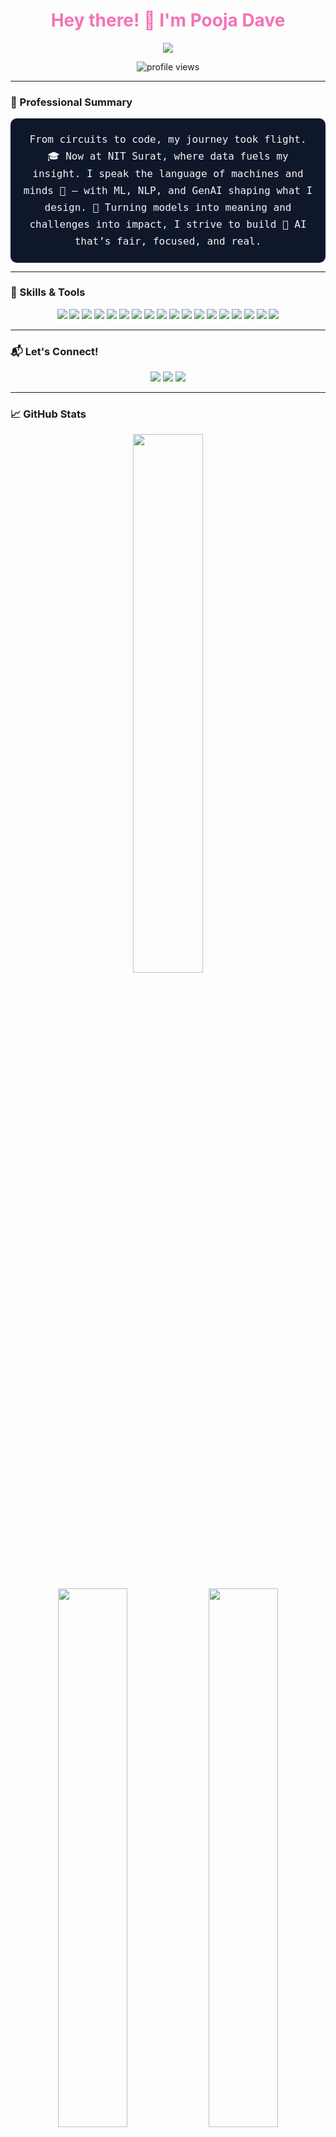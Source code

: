 <h1 align="center" style="color:#f472b6;">Hey there! 👋 I'm Pooja Dave</h1>

<p align="center">
  <img src="https://readme-typing-svg.herokuapp.com?font=Fira+Code&weight=500&size=22&duration=3000&pause=1000&color=8B5CF6&center=true&vCenter=true&width=700&lines=👋+Welcome+to+my+GitHub!;🔍+Exploring+Data+Science%2C+NLP+%26+GenAI;🧠+Passionate+about+Applied+AI+Research;🌱+Learning+%26+Building+AI+Solutions" />
</p>

<p align="center">
  <img src="https://komarev.com/ghpvc/?username=poojadaveDS&style=flat-square&color=8B5CF6" alt="profile views" />
</p>

---

### 🌟 Professional Summary
<div align="center" style="background-color:#0f172a; color:#f3f4f6; padding:20px; border-radius:10px; font-family:'Fira Code', monospace; font-size:16px; line-height:1.7;">
  From circuits to code, my journey took flight. 🎓 Now at NIT Surat, where data fuels my insight.  
  I speak the language of machines and minds 🧠 — with ML, NLP, and GenAI shaping what I design.  
🌾 Turning models into meaning and challenges into impact, I strive to build 🤖 AI that’s fair, focused, and real.
</div>


---

### 🧠 Skills & Tools

<p align="center">
  <img src="https://img.shields.io/badge/Python-8B5CF6?style=for-the-badge&logo=python&logoColor=white"/>
  <img src="https://img.shields.io/badge/SQL-3B0764?style=for-the-badge&logo=postgresql&logoColor=white"/>
  <img src="https://img.shields.io/badge/C-9333EA?style=for-the-badge&logo=c&logoColor=white"/>
  <img src="https://img.shields.io/badge/TensorFlow-f472b6?style=for-the-badge&logo=tensorflow&logoColor=black"/>
  <img src="https://img.shields.io/badge/PyTorch-ec4899?style=for-the-badge&logo=pytorch&logoColor=white"/>
  <img src="https://img.shields.io/badge/HuggingFace-fbbf24?style=for-the-badge&logo=huggingface&logoColor=black"/>
  <img src="https://img.shields.io/badge/OpenCV-6366f1?style=for-the-badge&logo=opencv&logoColor=white"/>
  <img src="https://img.shields.io/badge/LangChain-000000?style=for-the-badge&logo=chainlink&logoColor=white"/>
  <img src="https://img.shields.io/badge/Streamlit-f472b6?style=for-the-badge&logo=streamlit&logoColor=white"/>
  <img src="https://img.shields.io/badge/Flask-000000?style=for-the-badge&logo=flask&logoColor=white"/>
  <img src="https://img.shields.io/badge/Docker-2563eb?style=for-the-badge&logo=docker&logoColor=white"/>
  <img src="https://img.shields.io/badge/Pandas-6b21a8?style=for-the-badge&logo=pandas&logoColor=white"/>
  <img src="https://img.shields.io/badge/Numpy-7c3aed?style=for-the-badge&logo=numpy&logoColor=white"/>
  <img src="https://img.shields.io/badge/PowerBI-facc15?style=for-the-badge&logo=powerbi&logoColor=black"/>
  <img src="https://img.shields.io/badge/Jupyter-f59e0b?style=for-the-badge&logo=jupyter&logoColor=white"/>
  <img src="https://img.shields.io/badge/VSCode-6366f1?style=for-the-badge&logo=visualstudiocode&logoColor=white"/>
  <img src="https://img.shields.io/badge/Colab-f472b6?style=for-the-badge&logo=googlecolab&logoColor=white"/>
  <img src="https://img.shields.io/badge/GitHub-000000?style=for-the-badge&logo=github&logoColor=white"/>
</p>

---

### 📬 Let's Connect!
<p align="center"> 
  <a href="https://www.linkedin.com/in/poojaddave/"><img src="https://img.shields.io/badge/LinkedIn-9333EA?style=for-the-badge&logo=linkedin&logoColor=white" /></a> 
  <a href="mailto:poojadave@example.com"><img src="https://img.shields.io/badge/Email-f472b6?style=for-the-badge&logo=gmail&logoColor=white" /></a> 
  <a href="https://leetcode.com/poojadave"><img src="https://img.shields.io/badge/LeetCode-8B5CF6?style=for-the-badge&logo=LeetCode&logoColor=black" /></a> 
</p>

---

### 📈 GitHub Stats

<p align="center">
  <a href="https://github.com/pooja1515">
    <img src="https://github-readme-stats.vercel.app/api?username=pooja1515&show_icons=true&theme=radical&hide_title=false&hide_border=true" width="47%" />
  </a>
</p>
<!-- Additional GitHub Aesthetic Stats -->

<p align="center">
  <img src="https://github-readme-streak-stats.herokuapp.com/?user=pooja1515&theme=radical&hide_border=true&date_format=M%20j%5B%2C%20Y%5D" width="47%" />
  <img src="https://github-readme-stats.vercel.app/api/top-langs/?username=pooja1515&layout=compact&theme=radical&hide_border=true" width="47%" />
</p>

<p align="center">
  <img src="https://github-profile-trophy.vercel.app/?username=pooja1515&theme=radical&row=1&column=6" />
</p>

<!-- Optional: Contribution Graph via GitHub Activity -->
 
<p align="center">
  <img src="https://github-readme-activity-graph.vercel.app/graph?username=pooja1515&theme=dracula&area=true&hide_border=true" />
</p>


---

### 🎯 Fun Fact
<div align="center" style="background-color:#111827; color:#f3f4f6; padding:15px; border-radius:10px; font-family:'Fira Code', monospace;">
  I’m not just training models — I’m training myself to be the best data scientist in the world! 🌍✨
</div>
